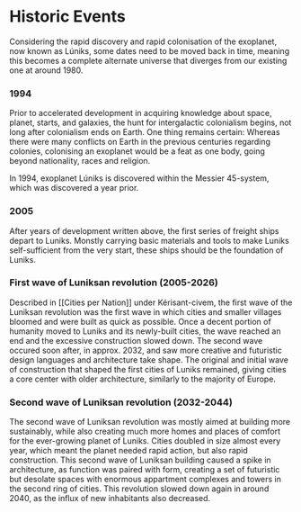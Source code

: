 # Historic Events

Considering the rapid discovery and rapid colonisation of the exoplanet, now known as Lúniks, some dates need to be moved back in time, meaning this becomes a complete alternate universe that diverges from our existing one at around 1980. 

### 1994 
Prior to accelerated development in acquiring knowledge about space, planet, starts, and galaxies, the hunt for intergalactic colonialism begins, not long after colonialism ends on Earth. One thing remains certain: Whereas there were many conflicts on Earth in the previous centuries regarding colonies, colonising an exoplanet would be a feat as one body, going beyond nationality, races and religion.

In 1994, exoplanet Lúniks is discovered within the Messier 45-system, which was discovered a year prior. 

### 2005
After years of development written above, the first series of freight ships depart to Luniks. Monstly carrying basic materials and tools to make Luniks self-sufficient from the very start, these ships should be the foundation of Luniks. 


### First wave of Luniksan revolution (2005-2026)
Described in [[Cities per Nation]] under Kérisant-civem, the first wave of the Luniksan revolution was the first wave in which cities and smaller villages bloomed and were built as quick as possible. Once a decent portion of humanity moved to Luniks and its newly-built cities, the wave reached an end and the excessive construction slowed down. The second wave occured soon after, in approx. 2032, and saw more creative and futuristic design languages and architecture take shape. The original and initial wave of construction that shaped the first cities of Luniks remained, giving cities a core center with older architecture, similarly to the majority of Europe.

### Second wave of Luniksan revolution (2032-2044)
The second wave of Luniksan revolution was mostly aimed at building more sustainably, while also creating much more homes and places of comfort for the ever-growing planet of Luniks. Cities doubled in size almost every year, which meant the planet needed rapid action, but also rapid construction. This second wave of Luniksan building caused a spike in architecture, as function was paired with form, creating a set of futuristic but desolate spaces with enormous appartment complexes and towers in the second ring of cities. This revolution slowed down again in around 2040, as the influx of new inhabitants also decreased. 